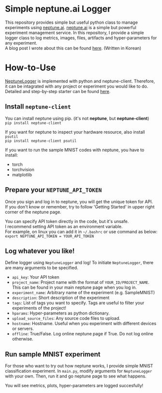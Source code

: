 # Simple neptune.ai Logger
This repository provides simple but useful python class to manage experiments using [neptune.ai](https://neptune.ai).
[neptune.ai](https://neptune.ai) is a simple but powerful experiment management service. In this repository, I provide a simple logger class to log metrics, images, files, artifacts and hyper-parameters for any experiment. </br>
A blog post I wrote about this can be found [here](https://yoonki-j.info/neptune-ai-intro/). (Written in Korean)

# How-to-Use
[NeptuneLogger](Neptune.py/NeptuneLogger.py) is implemented with python and neptune-client. Therefore, it can be intagrated with any project or experiment you would like to do. Detailed and step-by-step starter can be found [here](https://docs.neptune.ai/learn-about-neptune/ui.html).

## Install ```neptune-client```
You can install neptune using pip. (it's not **neptune**, but **neptune-client**)</br>
```pip install neptune-client```

If you want for neptune to inspect your hardware resource, also install ```psutil``` </br>
```pip install neptune-client psutil```

If you want to run the sample MNIST codes with neptune, you have to install:
* torch
* torchvision
* matplotlib

## Prepare your ```NEPTUNE_API_TOKEN```
Once you sign and log in to neptune, you will get the unique token for API. </br>
If you don't know or remember, try to follow 'Getting Started' in upper right corner of the neptune page.

You can specify API token directly in the code, but it's unsafe. </br>
I recommend setting API token as an environment variable. </br>
For example, on linux you can add it in ```~/.bashrc``` or use command as below: </br>
```export NEPTUNE_API_TOKEN = YOUR_API_TOKEN```

## Log whatever you like!
Define logger using ```NeptuneLogger``` and log!
To initiate ```NeptuneLogger```, there are many arguments to be specified.

* ```api_key```: Your API token
* ```project_name```: Project name with the format of ```YOUR_ID/PROJECT_NAME```. This can be found in your main neptune page when you log in.
* ```experiment_name```: Arbitrary name of the experiment (e.g. SampleMNIST)
* ```description```: Short description of the experiment
* ```tags```: List of tags you want to specify. Tags are useful to filter your experiments of the project!
* ```hparams```: Hyper-parameters as python dictionary.
* ```upload_source_files```: Any source code files to upload.
* ```hostname```: Hostname. Useful when you experiment with different devices or servers.
* ```offline```: True/False. Log online neptune page if True. Do not log online otherwise.

## Run sample MNIST experiment
For those who want to try out how neptune works, I provide simple MNIST classification experiment. In ```main.py```, modify arguments for ```NeptuneLogger``` with your own. Then, run it and go neptune page to see what happens.

You will see metrics, plots, hyper-parameters are logged succesfully! </br>